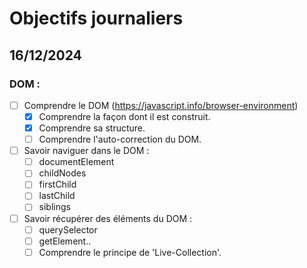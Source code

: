 # Objectifs journaliers

## 16/12/2024

### DOM :

- [ ] Comprendre le DOM (https://javascript.info/browser-environment)
  - [x] Comprendre la façon dont il est construit.
  - [x] Comprendre sa structure.
  - [ ] Comprendre l'auto-correction du DOM.
- [ ] Savoir naviguer dans le DOM :
  - [ ] documentElement
  - [ ] childNodes
  - [ ] firstChild
  - [ ] lastChild
  - [ ] siblings
- [ ] Savoir récupérer des éléments du DOM :
  - [ ] querySelector
  - [ ] getElement..
  - [ ] Comprendre le principe de 'Live-Collection'.
